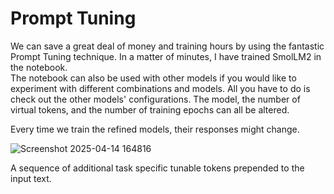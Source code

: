 # Prompt Tuning 

We can save a great deal of money and training hours by using the fantastic Prompt Tuning technique.  In a matter of minutes, I have trained SmolLM2 in the notebook. <br> 
The notebook can also be used with other models if you would like to experiment with different combinations and models.  All you have to do is check out the other models' configurations.
The model, the number of virtual tokens, and the number of training epochs can all be altered. <br> 

Every time we train the refined models, their responses might change.  

![Screenshot 2025-04-14 164816](https://github.com/user-attachments/assets/497e1244-a111-4928-81b7-d7d59c7216f3)

A sequence of additional task specific tunable tokens prepended to the input text.
